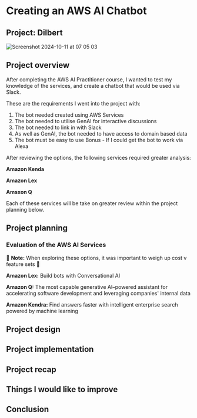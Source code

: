 # Creating an AWS AI Chatbot
## Project: Dilbert
![Screenshot 2024-10-11 at 07 05 03](https://github.com/user-attachments/assets/3bd2dec4-9094-4602-b369-1f55b80489f4)

## Project overview

After completing the AWS AI Practitioner course, I wanted to test my knowledge of the services, and create a chatbot that would be used via Slack. 

These are the requirements I went into the project with:
1. The bot needed created using AWS Services
2. The bot needed to utilise GenAI for interactive discussions
3. The bot needed to link in with Slack
4. As well as GenAI, the bot needed to have access to domain based data
5. The bot must be easy to use
Bonus - If I could get the bot to work via Alexa

After reviewing the options, the following services required greater analysis:

__Amazon Kenda__

__Amazon Lex__

__Amsxon Q__

Each of these services will be take on greater review within the project planning below.

## Project planning
### __Evaluation of the AWS AI Services__  
:memo: **Note:** When exploring these options, it was important to weigh up cost v feature sets 📝

__Amazon Lex:__ Build bots with Conversational AI

__Amazon Q:__ The most capable generative AI–powered assistant for accelerating software development and leveraging companies' internal data

__Amazon Kendra:__ Find answers faster with intelligent enterprise search powered by machine learning

## Project design

## Project implementation

## Project recap

## Things I would like to improve

## Conclusion


